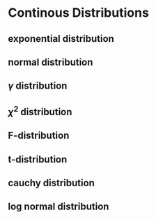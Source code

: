 # Continous Distributions
## exponential distribution
## normal distribution
## $\gamma$ distribution
## $\chi^2$ distribution
## F-distribution 
## t-distribution
## cauchy distribution
## log normal distribution